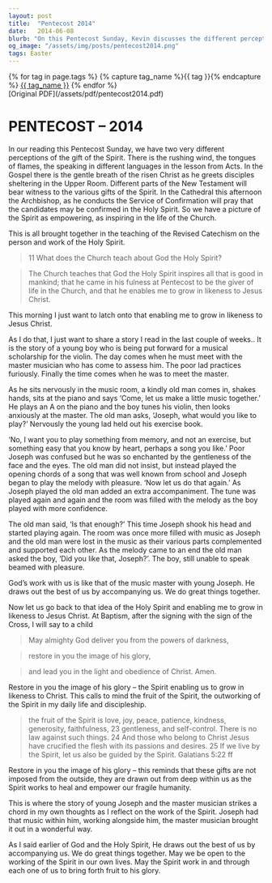 ```yaml
---
layout: post
title:  "Pentecost 2014"
date:   2014-06-08
blurb: "On this Pentecost Sunday, Kevin discusses the different perceptions of the gift of the Spirit and its role in enabling us to grow in likeness to Jesus Christ. He uses the story of a young boy and a master musician to illustrate how God, like the musician, draws out the best in us by accompanying us. He emphasizes the importance of being open to the Spirit's work in our lives."
og_image: "/assets/img/posts/pentecost2014.png"
tags: Easter
---    
```

<div class="tag-pills">
  {% for tag in page.tags %}
    {% capture tag_name %}{{ tag }}{% endcapture %}
    <a href="{{ site.baseurl }}/tag/{{ tag_name | slugify }}" class="tag-pill">{{ tag_name }}</a>
  {% endfor %}
</div>
[Original PDF](/assets/pdf/pentecost2014.pdf)

# PENTECOST – 2014

In our reading this Pentecost Sunday, we have two very different perceptions of the gift of the Spirit. There is the rushing wind, the tongues of flames, the speaking in different languages in the lesson from Acts. In the Gospel there is the gentle breath of the risen Christ as he greets disciples sheltering in the Upper Room. Different parts of the New Testament will bear witness to the various gifts of the Spirit. In the Cathedral this afternoon the Archbishop, as he conducts the Service of Confirmation will pray that the candidates may be confirmed in the Holy Spirit. So we have a picture of the Spirit as empowering, as inspiring in the life of the Church.

This is all brought together in the teaching of the Revised Catechism on the person and work of the Holy Spirit.

> 11 What does the Church teach about God the Holy Spirit?

> The Church teaches that God the Holy Spirit inspires all that is good in mankind; that he came in his fulness at Pentecost to be the giver of life in the Church, and that he enables me to grow in likeness to Jesus Christ.

This morning I just want to latch onto that enabling me to grow in likeness to Jesus Christ.

As I do that, I just want to share a story I read in the last couple of weeks.. It is the story of a young boy who is being put forward for a musical scholarship for the violin. The day comes when he must meet with the master musician who has come to assess him. The poor lad practices furiously. Finally the time comes when he was to meet the master.

As he sits nervously in the music room, a kindly old man comes in, shakes hands, sits at the piano and says ‘Come, let us make a little music together.’ He plays an A on the piano and the boy tunes his violin, then looks anxiously at the master. The old man asks, ‘Joseph, what would you like to play?’ Nervously the young lad held out his exercise book.

‘No, I want you to play something from memory, and not an exercise, but something easy that you know by heart, perhaps a song you like.’ Poor Joseph was confused but he was so enchanted by the gentleness of the face and the eyes. The old man did not insist, but instead played the opening chords of a song that was well known from school and Joseph began to play the melody with pleasure. ‘Now let us do that again.’ As Joseph played the old man added an extra accompaniment. The tune was played again and again and the room was filled with the melody as the boy played with more confidence.

The old man said, ‘Is that enough?’ This time Joseph shook his head and started playing again. The room was once more filled with music as Joseph and the old man were lost in the music as their various parts complemented and supported each other. As the melody came to an end the old man asked the boy, ‘Did you like that, Joseph?’. The boy, still unable to speak beamed with pleasure.

God’s work with us is like that of the music master with young Joseph. He draws out the best of us by accompanying us. We do great things together.

Now let us go back to that idea of the Holy Spirit and enabling me to grow in likeness to Jesus Christ. At Baptism, after the signing with the sign of the Cross, I will say to a child

> May almighty God deliver you from the powers of darkness,

> restore in you the image of his glory,

> and lead you in the light and obedience of Christ. Amen.

Restore in you the image of his glory – the Spirit enabling us to grow in likeness to Christ. This calls to mind the fruit of the Spirit, the outworking of the Spirit in my daily life and discipleship.

> the fruit of the Spirit is love, joy, peace, patience, kindness, generosity, faithfulness, 23 gentleness, and self-control. There is no law against such things. 24 And those who belong to Christ Jesus have crucified the flesh with its passions and desires. 25 If we live by the Spirit, let us also be guided by the Spirit. Galatians 5:22 ff

Restore in you the image of his glory – this reminds that these gifts are not imposed from the outside, they are drawn out from deep within us as the Spirit works to heal and empower our fragile humanity.

This is where the story of young Joseph and the master musician strikes a chord in my own thoughts as I reflect on the work of the Spirit. Joseph had that music within him, working alongside him, the master musician brought it out in a wonderful way.

As I said earlier of God and the Holy Spirit, He draws out the best of us by accompanying us. We do great things together. May we be open to the working of the Spirit in our own lives. May the Spirit work in and through each one of us to bring forth fruit to his glory.
